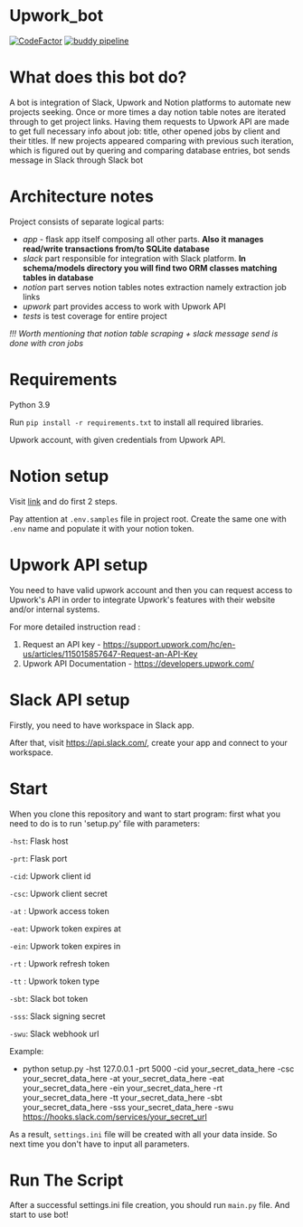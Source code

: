 # Upwork_bot
[![CodeFactor](https://www.codefactor.io/repository/github/coxit-co/upwork_bot/badge?s=f80a00123d45808c5c0b6d8cff8fab3e607b160c)](https://www.codefactor.io/repository/github/coxit-co/upwork_bot)
[![buddy pipeline](https://app.buddy.works/soleskevych/upwork-bot/pipelines/pipeline/338573/badge.svg?token=00f56263ddf955f429925817a0fc038c807db2c528fbf0704c14a05c05ceaa31 "buddy pipeline")](https://app.buddy.works/soleskevych/upwork-bot/pipelines/pipeline/338573)

# What does this bot do?
A bot is integration of Slack, Upwork and Notion platforms to automate new projects seeking. Once or more times a day notion table notes are iterated through to get project links. Having them requests to Upwork API are made to get full necessary info about job: title, other opened jobs by client and their titles. If new projects appeared comparing with previous such iteration, which is figured out by quering and comparing database entries, bot sends message in Slack through Slack bot

# Architecture notes
Project consists of separate logical parts:
- *app* - flask app itself composing all other parts. **Also it manages read/write transactions from/to SQLite database**
- *slack* part responsible for integration with Slack platform. **In schema/models directory you will find two ORM classes matching tables in database**
- *notion* part serves notion tables notes extraction namely extraction job links
- *upwork* part provides access to work with Upwork API
- *tests* is test coverage for entire project

*!!! Worth mentioning that notion table scraping + slack message send is done with cron jobs*

# Requirements
Python 3.9

Run `pip install -r requirements.txt` to install all required libraries.

Upwork account, with given credentials from Upwork API.

# Notion setup
Visit [link](https://developers.notion.com/docs/create-a-notion-integration#step-1-create-an-integration) and do first 2 steps.

Pay attention at ```.env.samples``` file in project root. Create the same one with ```.env``` name and populate it with your notion token.


# Upwork API setup
You need to have valid upwork account and then you can request access to Upwork's API in order to integrate Upwork's features with their website and/or internal systems.

For more detailed instruction read : 
1. Request an API key - https://support.upwork.com/hc/en-us/articles/115015857647-Request-an-API-Key
2. Upwork API Documentation - https://developers.upwork.com/

# Slack API setup
Firstly, you need to have workspace in Slack app.

After that, visit https://api.slack.com/, create your app and connect to your workspace.

# Start
When you clone this repository and want to start program:
first what you need to do is to run 'setup.py' file with parameters:

`-hst`: Flask host

`-prt`: Flask port

`-cid`: Upwork client id

`-csc`: Upwork client secret

`-at` : Upwork access token

`-eat`: Upwork token expires at

`-ein`: Upwork token expires in

`-rt` : Upwork refresh token

`-tt` : Upwork token type

`-sbt`: Slack bot token

`-sss`: Slack signing secret

`-swu`: Slack webhook url

Example:
- python setup.py -hst 127.0.0.1 -prt 5000 -cid your_secret_data_here -csc your_secret_data_here -at your_secret_data_here -eat your_secret_data_here -ein your_secret_data_here -rt your_secret_data_here -tt your_secret_data_here -sbt your_secret_data_here -sss your_secret_data_here -swu https://hooks.slack.com/services/your_secret_url


As a result, `settings.ini` file will be created with all your data inside. So next time you don't have to input all parameters.


# Run The Script
After a successful settings.ini file creation, you should run `main.py` file. 
And start to use bot!
